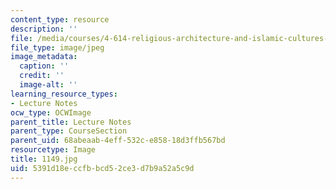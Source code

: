 ```yaml
---
content_type: resource
description: ''
file: /media/courses/4-614-religious-architecture-and-islamic-cultures-fall-2002/5391d18eccfbbcd52ce3d7b9a52a5c9d_1149.jpg
file_type: image/jpeg
image_metadata:
  caption: ''
  credit: ''
  image-alt: ''
learning_resource_types:
- Lecture Notes
ocw_type: OCWImage
parent_title: Lecture Notes
parent_type: CourseSection
parent_uid: 68abeaab-4eff-532c-e858-18d3ffb567bd
resourcetype: Image
title: 1149.jpg
uid: 5391d18e-ccfb-bcd5-2ce3-d7b9a52a5c9d
---
```


